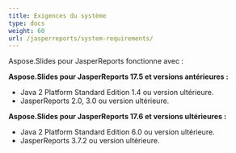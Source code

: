 ```yaml
---
title: Exigences du système
type: docs
weight: 60
url: /jasperreports/system-requirements/
---
```


Aspose.Slides pour JasperReports fonctionne avec :

**Aspose.Slides pour JasperReports 17.5 et versions antérieures :**

- Java 2 Platform Standard Edition 1.4 ou version ultérieure.
- JasperReports 2.0, 3.0 ou version ultérieure.

**Aspose.Slides pour JasperReports 17.6 et versions ultérieures :**

- Java 2 Platform Standard Edition 6.0 ou version ultérieure.
- JasperReports 3.7.2 ou version ultérieure.